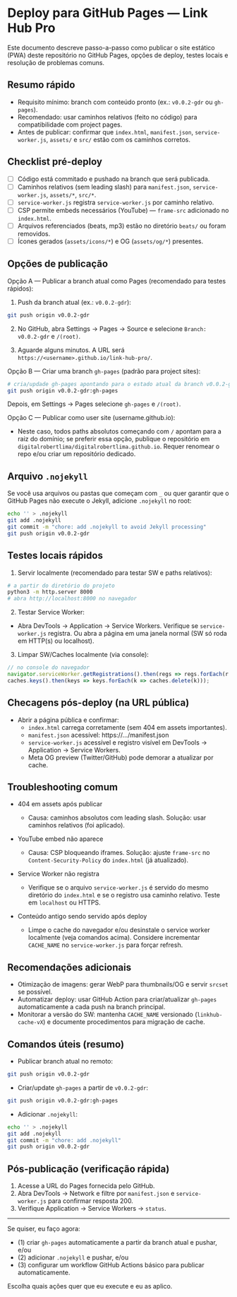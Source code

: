 # Deploy para GitHub Pages — Link Hub Pro

Este documento descreve passo-a-passo como publicar o site estático (PWA) deste repositório no GitHub Pages, opções de deploy, testes locais e resolução de problemas comuns.

## Resumo rápido
- Requisito mínimo: branch com conteúdo pronto (ex.: `v0.0.2-gdr` ou `gh-pages`).
- Recomendado: usar caminhos relativos (feito no código) para compatibilidade com project pages.
- Antes de publicar: confirmar que `index.html`, `manifest.json`, `service-worker.js`, `assets/` e `src/` estão com os caminhos corretos.

## Checklist pré-deploy
- [ ] Código está commitado e pushado na branch que será publicada.
- [ ] Caminhos relativos (sem leading slash) para `manifest.json`, `service-worker.js`, `assets/*`, `src/*`.
- [ ] `service-worker.js` registra `service-worker.js` por caminho relativo.
- [ ] CSP permite embeds necessários (YouTube) — `frame-src` adicionado no `index.html`.
- [ ] Arquivos referenciados (beats, mp3) estão no diretório `beats/` ou foram removidos.
- [ ] Ícones gerados (`assets/icons/*`) e OG (`assets/og/*`) presentes.

## Opções de publicação

Opção A — Publicar a branch atual como Pages (recomendado para testes rápidos):

1. Push da branch atual (ex.: `v0.0.2-gdr`):

```bash
git push origin v0.0.2-gdr
```

2. No GitHub, abra Settings → Pages → Source e selecione `Branch: v0.0.2-gdr` e `/(root)`.

3. Aguarde alguns minutos. A URL será `https://<username>.github.io/link-hub-pro/`.

Opção B — Criar uma branch `gh-pages` (padrão para project sites):

```bash
# cria/updade gh-pages apontando para o estado atual da branch v0.0.2-gdr
git push origin v0.0.2-gdr:gh-pages
```

Depois, em Settings → Pages selecione `gh-pages` e `/(root)`.

Opção C — Publicar como user site (username.github.io):
- Neste caso, todos paths absolutos começando com `/` apontam para a raiz do domínio; se preferir essa opção, publique o repositório em `digitalrobertlima/digitalrobertlima.github.io`. Requer renomear o repo e/ou criar um repositório dedicado.

## Arquivo `.nojekyll`
Se você usa arquivos ou pastas que começam com `_` ou quer garantir que o GitHub Pages não execute o Jekyll, adicione `.nojekyll` no root:

```bash
echo '' > .nojekyll
git add .nojekyll
git commit -m "chore: add .nojekyll to avoid Jekyll processing"
git push origin v0.0.2-gdr
```

## Testes locais rápidos

1. Servir localmente (recomendado para testar SW e paths relativos):

```bash
# a partir do diretório do projeto
python3 -m http.server 8000
# abra http://localhost:8000 no navegador
```

2. Testar Service Worker:
- Abra DevTools → Application → Service Workers. Verifique se `service-worker.js` registra. Ou abra a página em uma janela normal (SW só roda em HTTP(s) ou localhost).

3. Limpar SW/Caches localmente (via console):

```js
// no console do navegador
navigator.serviceWorker.getRegistrations().then(regs => regs.forEach(r => r.unregister()));
caches.keys().then(keys => keys.forEach(k => caches.delete(k)));
```

## Checagens pós-deploy (na URL pública)
- Abrir a página pública e confirmar:
  - `index.html` carrega corretamente (sem 404 em assets importantes).
  - `manifest.json` acessível: https://.../manifest.json
  - `service-worker.js` acessível e registro visível em DevTools → Application → Service Workers.
  - Meta OG preview (Twitter/GitHub) pode demorar a atualizar por cache.

## Troubleshooting comum

- 404 em assets após publicar
  - Causa: caminhos absolutos com leading slash. Solução: usar caminhos relativos (foi aplicado).

- YouTube embed não aparece
  - Causa: CSP bloqueando iframes. Solução: ajuste `frame-src` no `Content-Security-Policy` do `index.html` (já atualizado).

- Service Worker não registra
  - Verifique se o arquivo `service-worker.js` é servido do mesmo diretório do `index.html` e se o registro usa caminho relativo. Teste em `localhost` ou HTTPS.

- Conteúdo antigo sendo servido após deploy
  - Limpe o cache do navegador e/ou desinstale o service worker localmente (veja comandos acima). Considere incrementar `CACHE_NAME` no `service-worker.js` para forçar refresh.

## Recomendações adicionais

- Otimização de imagens: gerar WebP para thumbnails/OG e servir `srcset` se possível.
- Automatizar deploy: usar GitHub Action para criar/atualizar `gh-pages` automaticamente a cada push na branch principal.
- Monitorar a versão do SW: mantenha `CACHE_NAME` versionado (`linkhub-cache-vX`) e documente procedimentos para migração de cache.

## Comandos úteis (resumo)

- Publicar branch atual no remoto:

```bash
git push origin v0.0.2-gdr
```

- Criar/update `gh-pages` a partir de `v0.0.2-gdr`:

```bash
git push origin v0.0.2-gdr:gh-pages
```

- Adicionar `.nojekyll`:

```bash
echo '' > .nojekyll
git add .nojekyll
git commit -m "chore: add .nojekyll"
git push origin v0.0.2-gdr
```

## Pós-publicação (verificação rápida)
1. Acesse a URL do Pages fornecida pelo GitHub.
2. Abra DevTools → Network e filtre por `manifest.json` e `service-worker.js` para confirmar resposta 200.
3. Verifique Application → Service Workers → `status`.

---

Se quiser, eu faço agora:
- (1) criar `gh-pages` automaticamente a partir da branch atual e pushar, e/ou
- (2) adicionar `.nojekyll` e pushar, e/ou
- (3) configurar um workflow GitHub Actions básico para publicar automaticamente.

Escolha quais ações quer que eu execute e eu as aplico.
